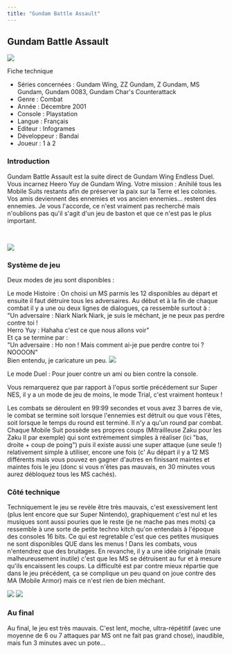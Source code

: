 ```yaml
---
title: "Gundam Battle Assault"
---
```


Gundam Battle Assault
---------------------

![](/images/stories/jv/gbattleassault/boite.jpg)
  
Fiche technique  
- Séries concernées : Gundam Wing, ZZ Gundam, Z Gundam, MS Gundam, Gundam 0083, Gundam Char's Counterattack   
- Genre : Combat   
- Année : Décembre 2001   
- Console : Playstation   
- Langue : Français   
- Editeur : Infogrames   
- Développeur : Bandai   
- Joueur : 1 à 2

### Introduction


Gundam Battle Assault est la suite direct de Gundam Wing Endless Duel. Vous incarnez Heero Yuy de Gundam Wing. Votre mission : Anihilé tous les Mobile Suits restants afin de préserver la paix sur la Terre et les colonies. Vos amis deviennent des ennemies et vos ancien ennemies... restent des ennemies.
Je vous l'accorde, ce n'est vraiment pas recherché mais n'oublions pas qu'il s'agit d'un jeu de baston et que ce n'est pas le plus important.


 


![](/images/stories/jv/gbattleassault/titre-big.jpg)
### Système de jeu


Deux modes de jeu sont disponibles :  
  
Le mode Histoire : On choisi un MS parmis les 12 disponibles au départ et ensuite il faut détruire tous les adversaires. Au début et à la fin de chaque combat il y a une ou deux lignes de dialogues, ça ressemble surtout à :   
"Un adversaire : Niark Niark Niark, je suis le méchant, je ne peux pas perdre contre toi !  
Herro Yuy : Hahaha c'est ce que nous allons voir"  
Et ça se termine par :  
"Un adversaire : Ho non ! Mais comment ai-je pue perdre contre toi ? NOOOON"  
Bien entendu, je caricature un peu.
![](/images/stories/jv/gbattleassault/img1-big.jpg)
  
Le mode Duel : Pour jouer contre un ami ou bien contre la console.  
  
Vous remarquerez que par rapport à l'opus sortie précédement sur Super NES, il y a un mode de jeu de moins, le mode Trial, c'est vraiment honteux !  
  
Les combats se déroulent en 99:99 secondes et vous avez 3 barres de vie, le combat se termine soit lorsque l'ennemies est détruit ou que vous l'êtes, soit lorsque le temps du round est terminé. Il n'y a qu'un round par combat. Chaque Mobile Suit possède ses propres coups (Mitrailleuse Zaku pour les Zaku II par exemple) qui sont extrémement simples à réaliser (ici "bas, droite + coup de poing") puis il existe aussi une super attaque (une seule !) relativement simple à utiliser, encore une fois (c' Au départ il y a 12 MS différents mais vous pouvez en gagner d'autres en finissant maintes et maintes fois le jeu (donc si vous n'êtes pas mauvais, en 30 minutes vous aurez débloquez tous les MS cachés).
### Côté technique


Techniquement le jeu se revèle être très mauvais, c'est exessivement lent (plus lent encore que sur Super Nintendo), graphiquement c'est nul et les musiques sont aussi pouries que le reste (je ne mache pas mes mots) ça ressemble à une sorte de petite techno kitch qu'on entendais à l'époque des consoles 16 bits. Ce qui est regretable c'est que ces petites musiques ne sont disponibles QUE dans les menus ! Dans les combats, vous n'entendrez que des bruitages.
En revanche, il y a une idée originale (mais malheureusement inutile) c'est que les MS se détruisent au fur et à mesure qu'ils encaissent les coups. La difficulté est par contre mieux répartie que dans le jeu précédent, ça se complique un peu quand on joue contre des MA (Mobile Armor) mais ce n'est rien de bien méchant.


![](/images/stories/jv/gbattleassault/img2-big.jpg) ![](/images/stories/jv/gbattleassault/img3-big.jpg)


### Au final


Au final, le jeu est très mauvais. C'est lent, moche, ultra-répétitif (avec une moyenne de 6 ou 7 attaques par MS ont ne fait pas grand chose), inaudible, mais fun 3 minutes avec un pote...

